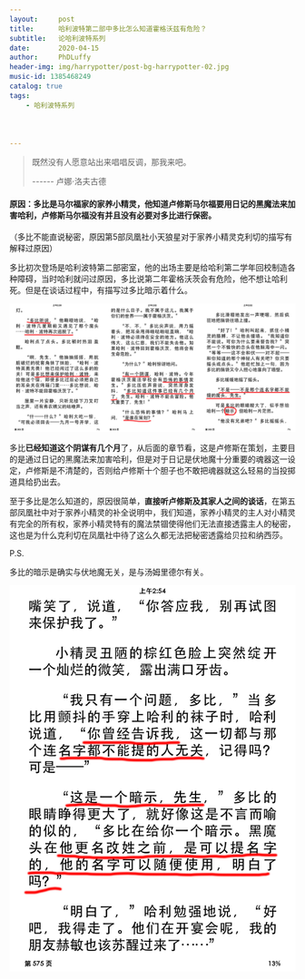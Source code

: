 ```yaml
---
layout:     post
title:      哈利波特第二部中多比怎么知道霍格沃兹有危险？
subtitle:   论哈利波特系列
date:       2020-04-15
author:     PhDLuffy
header-img: img/harrypotter/post-bg-harrypotter-02.jpg
music-id: 1385468249
catalog: true
tags:
    - 哈利波特系列



---
```



> 既然没有人愿意站出来唱唱反调，那我来吧。
>
> ------ 卢娜·洛夫古德

#### **原因**：多比是马尔福家的家养小精灵，他知道卢修斯马尔福要用日记的黑魔法来加害哈利，卢修斯马尔福没有并且没有必要对多比进行保密。

（多比不能直说秘密，原因第5部凤凰社小天狼星对于家养小精灵克利切的描写有解释过原因）

多比初次登场是哈利波特第二部密室，他的出场主要是给哈利第二学年回校制造各种障碍，当时哈利就问过原因，多比说第二年霍格沃茨会有危险，他不想让哈利死。但是在谈话过程中，有描写过多比暗示着什么。

![多比知道真相](https://raw.githubusercontent.com/PhDLuffy/PicGo/master/img/多比知道真相.jpg)

多比**已经知道这个阴谋有几个月**了，从后面的章节看，这是卢修斯在策划，主要目的是通过日记的黑魔法来加害哈利，但是对于日记是伏地魔十分重要的魂器这一设定，卢修斯是不清楚的，否则给卢修斯十个胆子也不敢把魂器就这么轻易的当投掷道具给扔出去。

至于多比是怎么知道的，原因很简单，**直接听卢修斯及其家人之间的谈话**，在第五部凤凰社中对于家养小精灵的补全说明中，我们知道，家养小精灵的主人对小精灵有完全的所有权，家养小精灵特有的魔法禁锢使得他们无法直接透露主人的秘密，这也是为什么克利切在凤凰社中待了这么久都无法把秘密透露给贝拉和纳西莎。

P.S.

多比的暗示是确实与伏地魔无关，是与汤姆里德尔有关。

![多比暗示结果](https://raw.githubusercontent.com/PhDLuffy/PicGo/master/img/多比暗示结果.jpg)